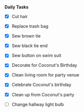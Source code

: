 **Daily Tasks**

- [X] Cut hair
- [X] Replace trash bag
- [X] Sew brown tie
- [X] Sew black tie end
- [X] Sew button on swim suit

- [X] Decorate for Coconut's Birthday
- [X] Clean living room for party venue
- [X] Celebrate Coconut's birthday
- [X] Clean up from Coconut's party

- [ ] Change hallway light bulb